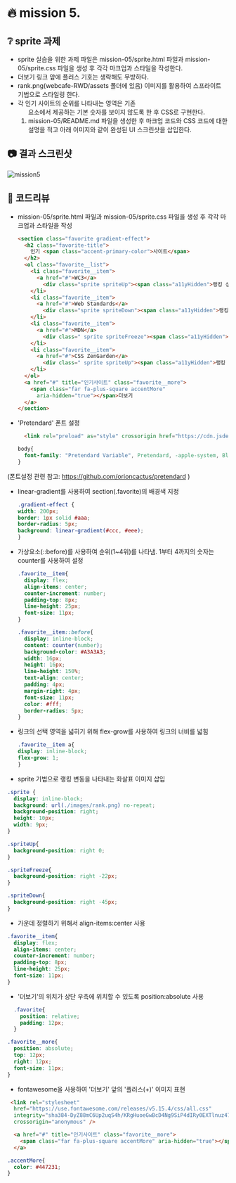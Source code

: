 # :fire: mission 5.

## :grey_question: sprite 과제
- sprite 실습을 위한 과제 파일은 mission-05/sprite.html 파일과 mission-05/sprite.css 파일을 생성 후 각각 마크업과 스타일을 작성한다.
- 더보기 링크 앞에 플러스 기호는 생략해도 무방하다.
- rank.png(webcafe-RWD/assets 폴더에 있음) 이미지를 활용하여 스프라이트 기법으로 스타일링 한다.
- 각 인기 사이트의 순위를 나타내는 영역은 기존 <ol> 요소에서 제공하는 기본 숫자를 보이지 않도록 한 후 CSS로 구현한다.
- mission-05/README.md 파일을 생성한 후 마크업 코드와 CSS 코드에 대한 설명을 적고 아래 이미지와 같이 완성된 UI 스크린샷을 삽입한다.

## :camera: 결과 스크린샷
![mission5](https://github.com/shju0317/home-work/assets/31871923/8136e9fb-db3a-41df-9b68-8e8ab0492fd3)



## :speech_balloon: 코드리뷰
- mission-05/sprite.html 파일과 mission-05/sprite.css 파일을 생성 후 각각 마크업과 스타일을 작성
  ```html
  <section class="favorite gradient-effect">
    <h2 class="favorite-title">
      인기 <span class="accent-primary-color">사이트</span>
    </h2>
    <ol class="favorite__list">
      <li class="favorite__item">
        <a href="#">WC3</a>
          <div class="sprite spriteUp"><span class="a11yHidden">랭킹 상승</span></div>
      </li>
      <li class="favorite__item">
        <a href="#">Web Standards</a>
          <div class="sprite spriteDown"><span class="a11yHidden">랭킹 하락</span></div>
      </li>
      <li class="favorite__item">
        <a href="#">MDN</a>
          <div class=" sprite spriteFreeze"><span class="a11yHidden">랭킹 동결</span></div>
      </li>
      <li class="favorite__item">
        <a href="#">CSS ZenGarden</a>
          <div class=" sprite spriteUp"><span class="a11yHidden">랭킹 상승</span></div>
      </li>
    </ol>
    <a href="#" title="인기사이트" class="favorite__more">
      <span class="far fa-plus-square accentMore"
        aria-hidden="true"></span>더보기
    </a>
  </section>
  ```
- 'Pretendard' 폰트 설정
  ```html
    <link rel="preload" as="style" crossorigin href="https://cdn.jsdelivr.net/gh/orioncactus/pretendard@v1.3.6/dist/web/static/pretendard-dynamic-subset.css" />css" />
  ```
  ```css
  body{
    font-family: "Pretendard Variable", Pretendard, -apple-system, BlinkMacSystemFont, system-ui, Roboto, "Helvetica Neue", "Segoe UI", "Apple SD Gothic Neo", "Noto Sans KR", "Malgun Gothic", "Apple Color Emoji", "Segoe UI Emoji", "Segoe UI Symbol", sans-serif;
  }
  ```
(폰트설정 관련 참고: https://github.com/orioncactus/pretendard )

- linear-gradient를 사용하여 section(.favorite)의 배경색 지정
  ```css
  .gradient-effect {
  width: 200px;
  border: 1px solid #aaa;
  border-radius: 5px;
  background: linear-gradient(#ccc, #eee);
  }
  ```
- 가상요소(::before)를 사용하여 순위(1~4위)를 나타냄. 1부터 4까지의 숫자는 counter를 사용하여 설정
  ```css
  .favorite__item{
    display: flex;
    align-items: center;
    counter-increment: number;
    padding-top: 8px;
    line-height: 25px;
    font-size: 11px;
  }
  
  .favorite__item::before{
    display: inline-block;
    content: counter(number);
    background-color: #A3A3A3;
    width: 16px;
    height: 16px;
    line-height: 150%;
    text-align: center;
    padding: 4px;
    margin-right: 4px;
    font-size: 11px;
    color: #fff;
    border-radius: 5px;
  }
  ```
- 링크의 선택 영역을 넓히기 위해 flex-grow를 사용하여 링크의 너비를 넓힘
  ```css
  .favorite__item a{
  display: inline-block;
  flex-grow: 1;
  }
  ```
- sprite 기법으로 랭킹 변동을 나타내는 화살표 이미지 삽입
```css
.sprite {
  display: inline-block;
  background: url(./images/rank.png) no-repeat;
  background-position: right;
  height: 10px;
  width: 9px;
}

.spriteUp{
  background-position: right 0;
}

.spriteFreeze{
  background-position: right -22px;
}

.spriteDown{
  background-position: right -45px;
}
```
- 가운데 정렬하기 위해서 align-items:center 사용
```css
.favorite__item{
  display: flex;
  align-items: center;
  counter-increment: number;
  padding-top: 8px;
  line-height: 25px;
  font-size: 11px;
}
```
- '더보기'의 위치가 상단 우측에 위치할 수 있도록 position:absolute 사용
```css
  .favorite{
    position: relative;
    padding: 12px;
  }

.favorite__more{
  position: absolute;
  top: 12px;
  right: 12px;
  font-size: 11px;
}
```
- fontawesome을 사용하여 '더보기' 앞의 '플러스(+)' 이미지 표현
```html
 <link rel="stylesheet"
  href="https://use.fontawesome.com/releases/v5.15.4/css/all.css"
  integrity="sha384-DyZ88mC6Up2uqS4h/KRgHuoeGwBcD4Ng9SiP4dIRy0EXTlnuz47vAwmeGwVChigm"
  crossorigin="anonymous" />
```
```html
  <a href="#" title="인기사이트" class="favorite__more">
    <span class="far fa-plus-square accentMore" aria-hidden="true"></span>더보기
  </a>
```
```css
.accentMore{
  color: #447231;
}
```
